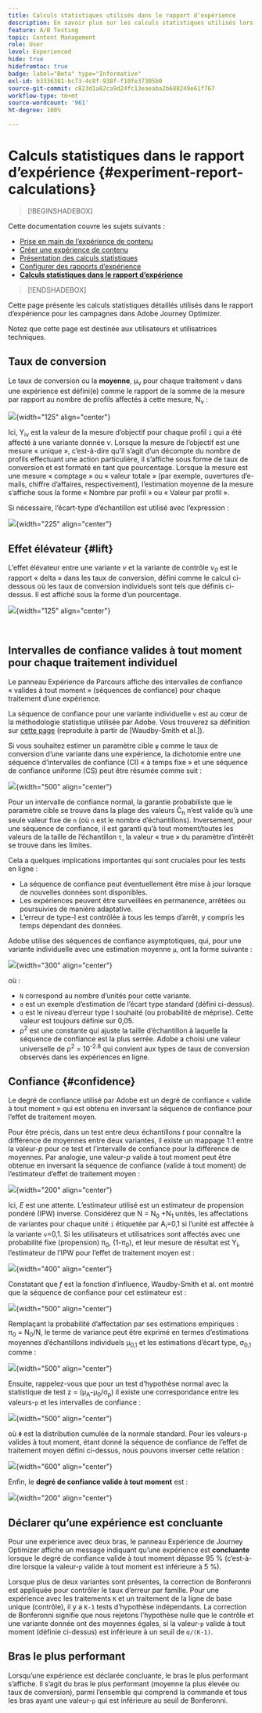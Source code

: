 ```yaml
---
title: Calculs statistiques utilisés dans le rapport d’expérience
description: En savoir plus sur les calculs statistiques utilisés lors de l’exécution de rapports d’expérience
feature: A/B Testing
topic: Content Management
role: User
level: Experienced
hide: true
hidefromtoc: true
badge: label="Beta" type="Informative"
exl-id: b3336381-bc73-4c8f-938f-f10fe37305b0
source-git-commit: c823d1a02ca9d24fc13eaeaba2b688249e61f767
workflow-type: tm+mt
source-wordcount: '961'
ht-degree: 100%

---
```


# Calculs statistiques dans le rapport d’expérience {#experiment-report-calculations}

>[!BEGINSHADEBOX]

Cette documentation couvre les sujets suivants :

* [Prise en main de l’expérience de contenu](get-started-experiment.md)
* [Créer une expérience de contenu](content-experiment.md)
* [Présentation des calculs statistiques](experiment-calculations.md)
* [Configurer des rapports d’expérience](reporting-configuration.md)
* **[Calculs statistiques dans le rapport d’expérience](experiment-report-calculations.md)**

>[!ENDSHADEBOX]

Cette page présente les calculs statistiques détaillés utilisés dans le rapport d’expérience pour les campagnes dans Adobe Journey Optimizer.

Notez que cette page est destinée aux utilisateurs et utilisatrices techniques.

## Taux de conversion

Le taux de conversion ou la **moyenne**, μ<sub>ν</sub> pour chaque traitement `ν` dans une expérience est défini(e) comme le rapport de la somme de la mesure par rapport au nombre de profils affectés à cette mesure, N<sub>ν</sub> :

![](assets/statistical_1.png){width="125" align="center"}

Ici, Y<sub>iν</sub> est la valeur de la mesure d’objectif pour chaque profil `i` qui a été affecté à une variante donnée *ν*. Lorsque la mesure de l’objectif est une mesure « unique », c’est-à-dire qu’il s’agit d’un décompte du nombre de profils effectuant une action particulière, il s’affiche sous forme de taux de conversion et est formaté en tant que pourcentage. Lorsque la mesure est une mesure « comptage » ou « valeur totale » (par exemple, ouvertures d’e-mails, chiffre d’affaires, respectivement), l’estimation moyenne de la mesure s’affiche sous la forme « Nombre par profil » ou « Valeur par profil ».

Si nécessaire, l’écart-type d’échantillon est utilisé avec l’expression :

![](assets/statistical_2.png){width="225" align="center"}

## Effet élévateur {#lift}

L’effet élévateur entre une variante *ν* et la variante de contrôle *ν<sub>0</sub>* est le rapport « delta » dans les taux de conversion, défini comme le calcul ci-dessous où les taux de conversion individuels sont tels que définis ci-dessus. Il est affiché sous la forme d’un pourcentage.

![](assets/statistical_3.png){width="125" align="center"}

</br>

## Intervalles de confiance valides à tout moment pour chaque traitement individuel

Le panneau Expérience de Parcours affiche des intervalles de confiance « valides à tout moment » (séquences de confiance) pour chaque traitement d’une expérience.

La séquence de confiance pour une variante individuelle `ν` est au cœur de la méthodologie statistique utilisée par Adobe. Vous trouverez sa définition sur [cette page](https://doi.org/10.48550/arXiv.2103.06476) (reproduite à partir de [Waudby-Smith et al.]).

Si vous souhaitez estimer un paramètre cible `ψ` comme le taux de conversion d’une variante dans une expérience, la dichotomie entre une séquence d’intervalles de confiance (CI) « à temps fixe » et une séquence de confiance uniforme (CS) peut être résumée comme suit :

![](assets/statistical_4.png){width="500" align="center"}

Pour un intervalle de confiance normal, la garantie probabiliste que le paramètre cible se trouve dans la plage des valeurs Ċ<sub>n</sub> n’est valide qu’à une seule valeur fixe de `n` (où `n` est le nombre d’échantillons). Inversement, pour une séquence de confiance, il est garanti qu’à tout moment/toutes les valeurs de la taille de l’échantillon `t`, la valeur « true » du paramètre d’intérêt se trouve dans les limites.

Cela a quelques implications importantes qui sont cruciales pour les tests en ligne :

* La séquence de confiance peut éventuellement être mise à jour lorsque de nouvelles données sont disponibles.
* Les expériences peuvent être surveillées en permanence, arrêtées ou poursuivies de manière adaptative.
* L’erreur de type-I est contrôlée à tous les temps d’arrêt, y compris les temps dépendant des données.

Adobe utilise des séquences de confiance asymptotiques, qui, pour une variante individuelle avec une estimation moyenne `μ`, ont la forme suivante :

![](assets/statistical_5.png){width="300" align="center"}

où :

* `N` correspond au nombre d’unités pour cette variante.
* `σ` est un exemple d’estimation de l’écart type standard (défini ci-dessus).
* `α` est le niveau d’erreur type I souhaité (ou probabilité de méprise). Cette valeur est toujours définie sur 0,05.
* ρ<sup>2</sup> est une constante qui ajuste la taille d’échantillon à laquelle la séquence de confiance est la plus serrée. Adobe a choisi une valeur universelle de ρ<sup>2</sup> = 10<sup>-2.8</sup> qui convient aux types de taux de conversion observés dans les expériences en ligne.

## Confiance {#confidence}

Le degré de confiance utilisé par Adobe est un degré de confiance « valide à tout moment » qui est obtenu en inversant la séquence de confiance pour l’effet de traitement moyen.

Pour être précis, dans un test entre deux échantillons *t* pour connaître la différence de moyennes entre deux variantes, il existe un mappage 1:1 entre la valeur-*p* pour ce test et l’intervalle de confiance pour la différence de moyennes. Par analogie, une valeur-*p* valide à tout moment peut être obtenue en inversant la séquence de confiance (valide à tout moment) de l’estimateur d’effet de traitement moyen :

![](assets/statistical_6.png){width="200" align="center"}

Ici, *E* est une attente. L’estimateur utilisé est un estimateur de propension pondéré (IPW) inverse. Considérez que N = N<sub>0</sub> +N<sub>1</sub> unités, les affectations de variantes pour chaque unité `i` étiquetée par A<sub>i</sub>=0,1 si l’unité est affectée à la variante `ν`=0,1. Si les utilisateurs et utilisatrices sont affectés avec une probabilité fixe (propension) π<sub>0</sub>, (1-π<sub>0</sub>), et leur mesure de résultat est Y<sub>i</sub>, l’estimateur de l’IPW pour l’effet de traitement moyen est :

![](assets/statistical_12.png){width="400" align="center"}

Constatant que *f* est la fonction d’influence, Waudby-Smith et al. ont montré que la séquence de confiance pour cet estimateur est :

![](assets/statistical_7.png){width="500" align="center"}

Remplaçant la probabilité d’affectation par ses estimations empiriques : π<sub>0</sub> = N<sub>0</sub>/N, le terme de variance peut être exprimé en termes d’estimations moyennes d’échantillons individuels μ<sub>0,1</sub> et les estimations d’écart type, σ<sub>0,1</sub> comme :

![](assets/statistical_8.png){width="500" align="center"}

Ensuite, rappelez-vous que pour un test d’hypothèse normal avec la statistique de test z = (μ<sub>A</sub>-μ<sub>0</sub>/σ<sub>p</sub>) il existe une correspondance entre les valeurs-`p` et les intervalles de confiance :

![](assets/statistical_9.png){width="500" align="center"}

où `Φ` est la distribution cumulée de la normale standard. Pour les valeurs-`p` valides à tout moment, étant donné la séquence de confiance de l’effet de traitement moyen défini ci-dessus, nous pouvons inverser cette relation :

![](assets/statistical_10.png){width="600" align="center"}

Enfin, le **degré de confiance valide à tout moment** est :

![](assets/statistical_11.png){width="200" align="center"}

## Déclarer qu’une expérience est concluante

Pour une expérience avec deux bras, le panneau Expérience de Journey Optimizer affiche un message indiquant qu’une expérience est **concluante** lorsque le degré de confiance valide à tout moment dépasse 95 % (c’est-à-dire lorsque la valeur-`p` valide à tout moment est inférieure à 5 %).

Lorsque plus de deux variantes sont présentes, la correction de Bonferonni est appliquée pour contrôler le taux d’erreur par famille. Pour une expérience avec les traitements `K` et un traitement de la ligne de base unique (contrôle), il y a `K-1` tests d’hypothèse indépendants. La correction de Bonferonni signifie que nous rejetons l’hypothèse nulle que le contrôle et une variante donnée ont des moyennes égales, si la valeur-`p` valide à tout moment (définie ci-dessus) est inférieure à un seuil de `α/(K-1)`.

## Bras le plus performant

Lorsqu’une expérience est déclarée concluante, le bras le plus performant s’affiche. Il s’agit du bras le plus performant (moyenne la plus élevée ou taux de conversion), parmi l’ensemble qui comprend la commande et tous les bras ayant une valeur-`p` qui est inférieure au seuil de Bonferonni.
